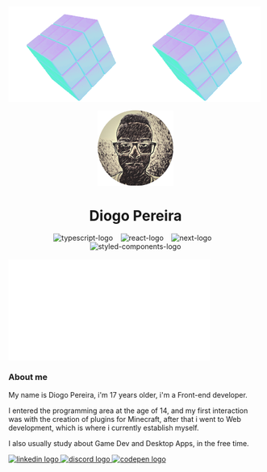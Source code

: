 <div>
  <div align="center" style="display: flex">
    <img align="left" width="250px" src="/icons/rotatingcube.webp" alt="rotating-cube-1"/>
    <img align="right" width="250px" src="/icons/rotatingcube.webp" alt="rotating-cube-2"/>
  </div>
</div>

<br/>
<div align="center">
  <img width="150px" src="/icons/perfilphoto-rounded.png"/>
  <h1>Diogo Pereira</h1>
  <div>
    <img width="40x" title="Typescript" src="https://cdn.simpleicons.org/typescript/74c2e8" alt="typescript-logo"/>
    &nbsp;&nbsp;
    <img width="45px" title="React.js" src="https://cdn.simpleicons.org/react/74c2e8" alt="react-logo"/>
    &nbsp;&nbsp;
    <img width="45px" title="Next.js" src="https://cdn.simpleicons.org/next.js/74c2e8" alt="next-logo"/>
    &nbsp;&nbsp;
    <img width="45px" title="Styled-Components" src="https://cdn.simpleicons.org/styledcomponents/74c2e8" alt="styled-components-logo"/>
  </div>
  <br />
</div>

<div>
  <div align="center" style="display: flex">
    <img align="left" width="200px" src="/icons/invisible.png" alt="invisible"/>
    <img align="right" width="200px" src="/icons/invisible.png" alt="invisible"/>
  </div>
  <h3>About me</h3>
  <p>My name is Diogo Pereira, i'm 17 years older, i'm a Front-end developer.</p>
  <p>I entered the programming area at the age of 14, and my first interaction was with the creation of plugins for Minecraft, after that i went to Web development, which is where i currently establish myself.</p>
  <p>I also usually study about Game Dev and Desktop Apps, in the free time.</p>
</div>

<div align="left">
  <a href="https://www.linkedin.com/in/diogo-pereira-ba9a55225/" target="_blank">
    <img src="https://raw.githubusercontent.com/maurodesouza/profile-readme-generator/master/src/assets/icons/social/linkedin/default.svg" width="52" height="40" alt="linkedin logo"/>
  </a>
  <a href="https://discord.com/users/882178309205671956" target="_blank">
    <img src="https://raw.githubusercontent.com/maurodesouza/profile-readme-generator/master/src/assets/icons/social/discord/default.svg" width="52" height="40" alt="discord logo"/>
  </a>
  <a href="https://codepen.io/fhillslinger/pens/popular" target="_blank">
    <img src="https://raw.githubusercontent.com/maurodesouza/profile-readme-generator/master/src/assets/icons/social/codepen/default.svg" width="52" height="40" alt="codepen logo"/>
  </a>
</div>
